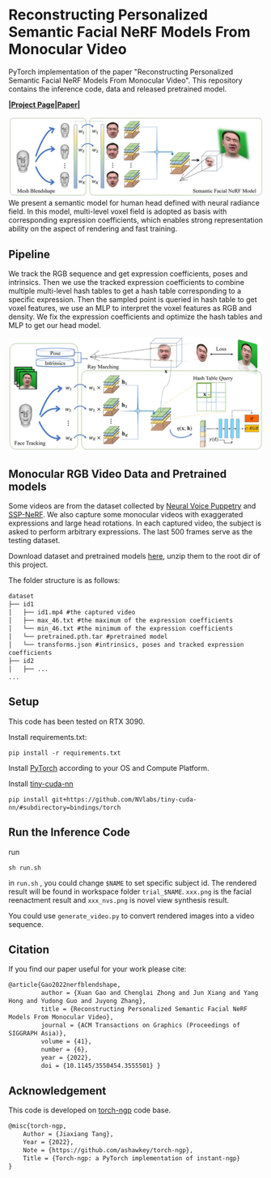 # Reconstructing Personalized Semantic Facial NeRF Models From Monocular Video

PyTorch implementation of the paper "Reconstructing Personalized Semantic Facial NeRF Models From Monocular Video". This repository contains the inference code, data and released pretrained model.

**|[Project Page](https://ustc3dv.github.io/NeRFBlendShape/)|[Paper](https://arxiv.org/abs/2210.06108)|**

![teaser](fig/teaser.jpg)
We present a semantic model for human head defined with neural radiance field. In this model, multi-level voxel field is adopted as basis with corresponding expression coefficients, which enables strong representation ability on the aspect of rendering and fast training.

## Pipeline

We track the RGB sequence and get expression coefficients, poses and intrinsics. Then we use the tracked expression coefficients to combine multiple multi-level hash tables to get a hash table corresponding to a specific expression. Then the sampled point is queried in hash table to get voxel features, we use an MLP to interpret the voxel features as RGB and density. We fix the expression coefficients and optimize the hash tables and MLP to get our head model.

![pipeline](fig/pipeline.jpg)

## Monocular RGB Video Data and Pretrained models

Some videos are from the dataset collected by [Neural Voice Puppetry](https://justusthies.github.io/posts/neural-voice-puppetry/) and [SSP-NeRF](https://alvinliu0.github.io/projects/SSP-NeRF). We also capture some monocular videos with exaggerated expressions and large head rotations. In each captured video, the subject is asked to perform arbitrary expressions. The last 500 frames serve as the testing dataset.

Download dataset and pretrained models [here](https://drive.google.com/drive/folders/1OiUvo7vHekVpy67Nuxnh3EuJQo7hlSq1?usp=sharing), unzip them to the root dir of this project.

The folder structure is as follows:

```
dataset
├── id1
│   ├── id1.mp4 #the captured video
│   ├── max_46.txt #the maximum of the expression coefficients
│   └── min_46.txt #the minimum of the expression coefficients
│   └── pretrained.pth.tar #pretrained model 
│   └── transforms.json #intrinsics, poses and tracked expression coefficients
├── id2
│   ├── ...
...
```

## Setup

This code has been tested on RTX 3090. 

Install requirements.txt:

```
pip install -r requirements.txt
```

Install [PyTorch](https://pytorch.org/get-started/locally/) according to your OS and Compute Platform.

Install [tiny-cuda-nn](https://github.com/NVlabs/tiny-cuda-nn)

```
pip install git+https://github.com/NVlabs/tiny-cuda-nn/#subdirectory=bindings/torch
```

## Run the Inference Code

run

```
sh run.sh
```

in `run.sh` , you could change `$NAME`  to set specific subject id. The rendered result will be found in workspace folder `trial_$NAME`.  `xxx.png` is the facial reenactment result and `xxx_nvs.png` is novel view synthesis result.

You could use `generate_video.py` to convert rendered images into a video sequence.

## Citation

If you find our paper useful for your work please cite:

```
@article{Gao2022nerfblendshape,
         author = {Xuan Gao and Chenglai Zhong and Jun Xiang and Yang Hong and Yudong Guo and Juyong Zhang}, 
         title = {Reconstructing Personalized Semantic Facial NeRF Models From Monocular Video}, 
         journal = {ACM Transactions on Graphics (Proceedings of SIGGRAPH Asia)}, 
         volume = {41}, 
         number = {6}, 
         year = {2022}, 
         doi = {10.1145/3550454.3555501} }
```

## Acknowledgement

This code is developed on [torch-ngp](https://github.com/ashawkey/torch-ngp) code base. 

```
@misc{torch-ngp,
    Author = {Jiaxiang Tang},
    Year = {2022},
    Note = {https://github.com/ashawkey/torch-ngp},
    Title = {Torch-ngp: a PyTorch implementation of instant-ngp}
}
```
